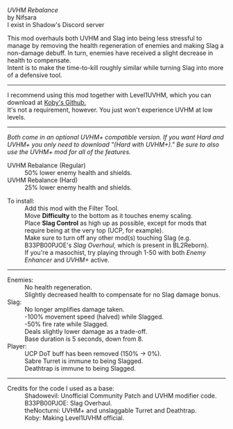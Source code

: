 *UVHM Rebalance*</br> by Nifsara</br>I exist in Shadow's Discord server</br>

This mod overhauls both UVHM and Slag into being less stressful to manage by removing the health regeneration of enemies and making Slag a non-damage debuff. In turn, enemies have received a slight decrease in health to compensate.</br> Intent is to make the time-to-kill roughly similar while turning Slag into more of a defensive tool.

***

I recommend using this mod together with Level1UVHM, which you can download at [Koby's Github.](https://github.com/BLCM/BLCMods/tree/master/Borderlands%202%20mods/Koby/Level%201%20UVHM)</br>
It's not a requirement, however. You just won't experience UVHM at low levels.

***

*Both come in an optional UVHM+ compatible version. If you want Hard and UVHM+ you only need to download "(Hard with UVHM+)." Be sure to also use the UVHM+ mod for all of the features.*
<dl><dt>UVHM Rebalance (Regular)</dt>
<dd>50% lower enemy health and shields.</dd>
<dt>UVHM Rebalance (Hard)</dt>
<dd>25% lower enemy health and shields.</dd></dl>
 

<dl><dt>To install:</dt>
<dd>Add this mod with the Filter Tool.</dd>
<dd>Move <b>Difficulty</b> to the bottom as it touches enemy scaling.
<dd>Place <b>Slag Control</b> as high up as possible, except for mods that require being at the very top (UCP, for example).</br>
Make sure to turn off any other mod(s) touching Slag (e.g. B33PB00PJOE's <em>Slag Overhaul</em>, which is present in BL2Reborn).
<dd>If you're a masochist, try playing through 1-50 with both <em>Enemy Enhancer</em> and <em>UVHM+</em> active.</dd></dl>

***

<dl><dt>Enemies:</dt>
<dd>No health regeneration.</br>
Slightly decreased health to compensate for no Slag damage bonus.</br></dd>
<dt>Slag:</dt>
<dd>No longer amplifies damage taken.</br>
-100% movement speed (halved) while Slagged.</br>
-50% fire rate while Slagged.</br>
Deals slightly lower damage as a trade-off.</br>
Base duration is 5 seconds, down from 8.</dd></dt>
<dt>Player:</dt>
<dd>UCP DoT buff has been removed (150% -> 0%).</br>
Sabre Turret is immune to being Slagged.</br>
Deathtrap is immune to being Slagged.</dd></dl>

***

<dl><dt>Credits for the code I used as a base:</dt>
<dd>Shadowevil: Unofficial Community Patch and UVHM modifier code.<br/>
B33PB00PJOE: Slag Overhaul.<br/>
theNocturni: UVHM+ and unslaggable Turret and Deathtrap.</br>
Koby: Making Level1UVHM official.</dd></dl>
